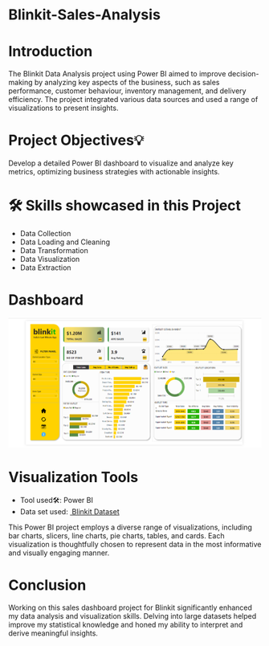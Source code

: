 # Blinkit-Sales-Analysis

<h1><a name="introduction">Introduction</a></h1>
<p>The Blinkit Data Analysis project using Power BI aimed to improve decision-making by analyzing key aspects of the business, such as sales performance, customer behaviour, inventory management, and delivery efficiency.
The project integrated various data sources and used a range of visualizations to present insights.</p>

<h1><a name="projectobjectives">Project Objectives💡</a></h1>
<p>Develop a detailed Power BI dashboard to visualize and analyze key metrics, optimizing business strategies with actionable insights.</p>


# 🛠️ Skills showcased in this Project

- Data Collection
- Data Loading and Cleaning
- Data Transformation
- Data Visualization
- Data Extraction


<h1><a name='dashboard'>Dashboard</a></h1>
<img width="900" alt="Coding" src="https://github.com/souravsaha51/Blinkit-Sales-Analysis/blob/main/Dashboard.png">
<h1><a name="visualizationtools">Visualization Tools</a></h1>
<ul><li>Tool used🛠️: Power BI</li>
<li> Data set used:  <a href="https://github.com/souravsaha51/Blinkit-Sales-Analysis/blob/main/BlinkIT%20Grocery%20Data.xlsx">
         <img src="  Blinkit Dataset " alt=""> Blinkit Dataset</a></li></ul>
<p>This Power BI project employs a diverse range of visualizations, including bar charts, slicers, line charts, pie charts, tables, and cards. Each visualization is thoughtfully chosen to represent data in the most informative and visually engaging manner.</p>

<h1><a name="conclusion">Conclusion</a></h1>
<p>Working on this sales dashboard project for Blinkit significantly enhanced my data analysis and visualization skills. Delving into large datasets helped improve my statistical knowledge and honed my ability to interpret and derive meaningful insights.</p>
